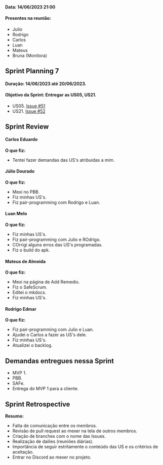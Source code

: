 #### Data: 14/06/2023 21:00

#### Presentes na reunião:

- Julio
- Rodrigo
- Carlos
- Luan
- Mateus
- Bruna (Monitora)

## Sprint Planning 7

#### Duração: 14/06/2023 até 20/06/2023.

#### Objetivo da Sprint: Entregar as US05, US21.

- US05. [Issue #51](https://github.com/mdsreq-fga-unb/2023.1-Remediario/issues/51)
- US21. [Issue #52](https://github.com/mdsreq-fga-unb/2023.1-Remediario/issues/52)

## Sprint Review
#### Carlos Eduardo
**O que fiz:**

- Tentei fazer demandas das US's atribuidas a mim.

#### Júlio Dourado
**O que fiz:**

- Mexi no PBB.
- Fiz minhas US's. 
- Fiz pair-programming com Rodrigo e Luan.


#### Luan Melo
**O que fiz:**

- Fiz minhas US's.
- Fiz pair-programming com Julio e ROdrigo.
- COrrigi alguns erros das US's programadas.
- Fiz o build do apk.


#### Mateus de Almeida
**O que fiz:**

- Mexi na página de Add Remedio.
- Fiz o SafeScrum.
- Editei o mkdocs.
- Fiz minhas US's.

#### Rodrigo Edmar
**O que fiz:**

- Fiz pair-programming com Julio e Luan.
- Ajudei o Carlos a fazer as US's dele.
- Fiz minhas US's.
- Atualizei o backlog.


## Demandas entregues nessa Sprint

- MVP 1.
- PBB.
- SAFe.
- Entrega do MVP 1 para a cliente.

## Sprint Retrospective 
**Resumo:**

- Falta de comunicação entre os membros.
- Revisão de pull request ao mexer na tela de outros membros.
- Criação de branches com o nome das Issues.
- Realização de dailies (reuniões diárias).
- Importância de seguir estritamente o conteúdo das US e os critérios de aceitação.
- Entrar no Discord ao mexer no projeto.
